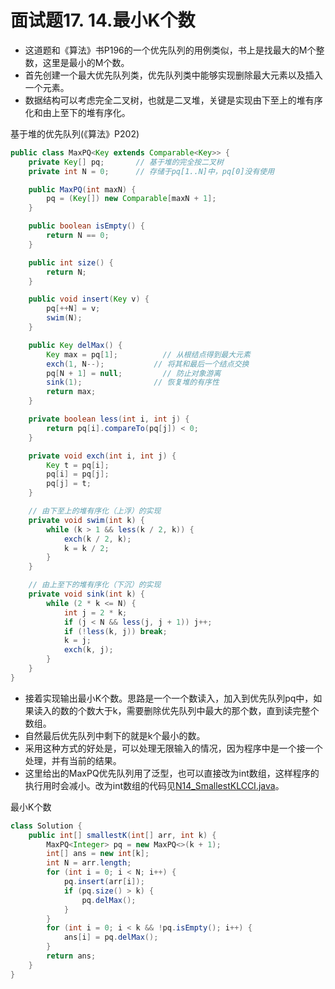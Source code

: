 # 面试题17. 14.最小K个数
* 这道题和《算法》书P196的一个优先队列的用例类似，书上是找最大的M个整数，这里是最小的M个数。
* 首先创建一个最大优先队列类，优先队列类中能够实现删除最大元素以及插入一个元素。
* 数据结构可以考虑完全二叉树，也就是二叉堆，关键是实现由下至上的堆有序化和由上至下的堆有序化。

基于堆的优先队列(《算法》P202)
```java
public class MaxPQ<Key extends Comparable<Key>> {
    private Key[] pq;       // 基于堆的完全按二叉树
    private int N = 0;      // 存储于pq[1..N]中，pq[0]没有使用

    public MaxPQ(int maxN) {
        pq = (Key[]) new Comparable[maxN + 1];
    }

    public boolean isEmpty() {
        return N == 0;
    }

    public int size() {
        return N;
    }

    public void insert(Key v) {
        pq[++N] = v;
        swim(N);
    }

    public Key delMax() {
        Key max = pq[1];          // 从根结点得到最大元素
        exch(1, N--);           // 将其和最后一个结点交换
        pq[N + 1] = null;         // 防止对象游离
        sink(1);                // 恢复堆的有序性
        return max;
    }

    private boolean less(int i, int j) {
        return pq[i].compareTo(pq[j]) < 0;
    }

    private void exch(int i, int j) {
        Key t = pq[i];
        pq[i] = pq[j];
        pq[j] = t;
    }

    // 由下至上的堆有序化（上浮）的实现
    private void swim(int k) {
        while (k > 1 && less(k / 2, k)) {
            exch(k / 2, k);
            k = k / 2;
        }
    }

    // 由上至下的堆有序化（下沉）的实现
    private void sink(int k) {
        while (2 * k <= N) {
            int j = 2 * k;
            if (j < N && less(j, j + 1)) j++;
            if (!less(k, j)) break;
            k = j;
            exch(k, j);
        }
    }
}
```

* 接着实现输出最小K个数。思路是一个一个数读入，加入到优先队列pq中，如果读入的数的个数大于k，需要删除优先队列中最大的那个数，直到读完整个数组。
* 自然最后优先队列中剩下的就是k个最小的数。
* 采用这种方式的好处是，可以处理无限输入的情况，因为程序中是一个接一个处理，并有当前的结果。
* 这里给出的MaxPQ优先队列用了泛型，也可以直接改为int数组，这样程序的执行用时会减小。改为int数组的代码见[N14_SmallestKLCCI.java](/src/面试题17/N14_SmallestKLCCI.java)。

最小K个数
```java
class Solution {
    public int[] smallestK(int[] arr, int k) {
        MaxPQ<Integer> pq = new MaxPQ<>(k + 1);
        int[] ans = new int[k];
        int N = arr.length;
        for (int i = 0; i < N; i++) {
            pq.insert(arr[i]);
            if (pq.size() > k) {
                pq.delMax();
            }
        }
        for (int i = 0; i < k && !pq.isEmpty(); i++) {
            ans[i] = pq.delMax();
        }
        return ans;
    }
}
```

